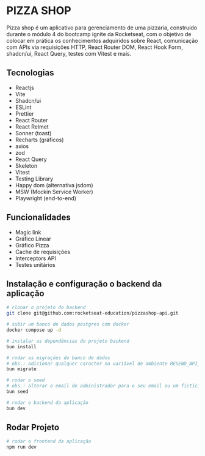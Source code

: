 # PIZZA SHOP

Pizza shop é um aplicativo para gerenciamento de uma pizzaria, construído durante o módulo 4 do bootcamp ignite da Rocketseat, com o objetivo de colocar em prática os conhecimentos adquiridos sobre React, comunicação com APIs via requisições HTTP, React Router DOM, React Hook Form, shadcn/ui, React Query, testes com Vitest e mais.


## Tecnologias

- Reactjs
- Vite
- Shadcn/ui
- ESLint
- Prettier
- React Router 
- React Relmet
- Sonner (toast)
- Recharts (gráficos)
- axios
- zod
- React Query
- Skeleton
- Vitest
- Testing Library
- Happy dom (alternativa jsdom)
- MSW (Mockin Service Worker)
- Playwright (end-to-end)


## Funcionalidades
- Magic link
- Gráfico Linear
- Gráfico Pizza
- Cache de requisições
- Interceptors API
- Testes unitários


## Instalação e configuração o backend da aplicação

```sh
# clonar o projeto do backend
git clone git@github.com:rocketseat-education/pizzashop-api.git

# subir um banco de dados postgres com docker
docker compose up -d

# instalar as dependências do projeto backend
bun install

# rodar as migrações do banco de dados
# obs.: adicionar qualquer caracter na variável de ambiente RESEND_API_KEY em env.local
bun migrate

# rodar o seed
# obs.: alterar o email de administrador para o seu email ou um fictício
bun seed

# rodar o backend da aplicação
bun dev
```

## Rodar Projeto

```sh
# rodar o frontend da aplicação
npm run dev
```